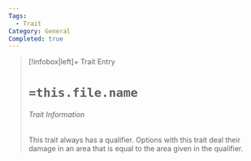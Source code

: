 ```yaml
---
Tags:
  - Trait
Category: General
Completed: true
---
```

> [!infobox|left]+ Trait Entry
> # `=this.file.name`
> ###### Trait Information
> This trait always has a qualifier. Options with this trait deal their damage in an area that is equal to the area given in the qualifier. 